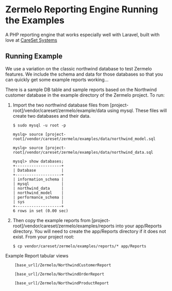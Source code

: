 Zermelo Reporting Engine Running the Examples
========

A PHP reporting engine that works especially well with Laravel, built with love at [CareSet Systems](http://careset.com)


## Running Example
We use a variation on the classic northwind database to test Zermelo features. We include the schema and data for those databases so that you 
can quickly get some example reports working...

There is a sample DB table and sample reports based on the Northwind customer database in the example directory of 
the Zermelo project. To run:

1. Import the two northwind database files from [project-root]/vendor/careset/zermelo/example/data using mysql. These 
files will create two databases and their data. 

    ```
    $ sudo mysql -u root -p
    ```
    ```
    myslq> source [project-root]/vendor/careset/zermelo/examples/data/northwind_model.sql
    ```
    ```
    myslq> source [project-root]/vendor/careset/zermelo/examples/data/northwind_data.sql
    ```
    ```
    mysql> show databases;
    +--------------------+
    | Database           |
    +--------------------+
    | information_schema |
    | mysql              |
    | northwind_data     |
    | northwind_model    |
    | performance_schema |
    | sys                |
    +--------------------+
    6 rows in set (0.00 sec)

    ```

1. Then copy the example reports from [project-root]/vendor/careset/zermelo/examples/reports into your app/Reports directory. 
You will need to create the app/Reports directory if it does not exist. From your project root:

    ```
    $ cp vendor/careset/zermelo/examples/reports/* app/Reports
    ```

Example Report tabular views
``` 
    [base_url]/Zermelo/NorthwindCustomerReport
```
``` 
    [base_url]/Zermelo/NorthwindOrderReport
```
``` 
    [base_url]/Zermelo/NorthwindProductReport
```


